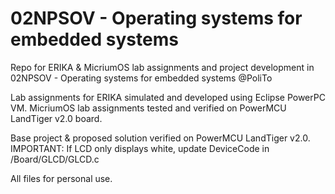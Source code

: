 # 02NPSOV - Operating systems for embedded systems

Repo for ERIKA & MicriumOS lab assignments and project development in 02NPSOV - Operating systems for embedded systems @PoliTo

Lab assignments for ERIKA simulated and developed using Eclipse PowerPC VM.
MicriumOS lab assignments tested and verified on PowerMCU LandTiger v2.0 board.


Base project & proposed solution verified on PowerMCU LandTiger v2.0. 
IMPORTANT: If LCD only displays white, update DeviceCode in /Board/GLCD/GLCD.c

All files for personal use.
